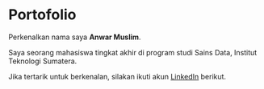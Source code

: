 # Portofolio
Perkenalkan nama saya **Anwar Muslim**.<br>

Saya seorang mahasiswa tingkat akhir di program studi Sains Data, Institut Teknologi Sumatera.<br>

Jika tertarik untuk berkenalan, silakan ikuti akun [LinkedIn](https://www.linkedin.com/in/anwar-muslim-291104314/) berikut.
